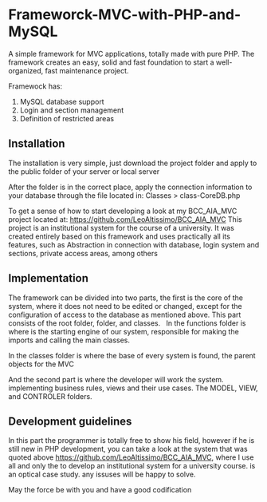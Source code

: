 # Frameworck-MVC-with-PHP-and-MySQL

A simple framework for MVC applications, totally made with pure PHP. 
The framework creates an easy, solid and fast foundation to start a 
well-organized, fast maintenance project.

Framewock has:
1. MySQL database support
2. Login and section management
3. Definition of restricted areas

## Installation

The installation is very simple, just download the project folder and 
apply to the public folder of your server or local server

After the folder is in the correct place, apply the connection information 
to your database through the file located in: Classes > class-CoreDB.php

To get a sense of how to start developing a look at my BCC_AIA_MVC project located at: https://github.com/LeoAltissimo/BCC_AIA_MVC
This project is an institutional system for the course of a university. 
It was created entirely based on this framework and uses practically all its features, such as Abstraction in connection with database, login system and sections, private access areas, among others

## Implementation

The framework can be divided into two parts, the first is the core of the system, where it does not need to be edited or changed, except for the configuration of access to the database as mentioned above.
This part consists of the root folder, folder, and classes.
 
In the functions folder is where is the starting engine of our system, responsible for making the imports and calling the main classes.

In the classes folder is where the base of every system is found, the parent objects for the MVC

And the second part is where the developer will work the system. implementing business rules, views and their use cases. The MODEL, VIEW, and CONTROLER folders.

## Development guidelines

In this part the programmer is totally free to show his field, however if he is still new in PHP development, you can take a look at the system that was quoted above https://github.com/LeoAltissimo/BCC_AIA_MVC, where I use all and only the to develop an institutional system for a university course. is an optical case study. any issuses will be happy to solve. 

May the force be with you and have a good codification


